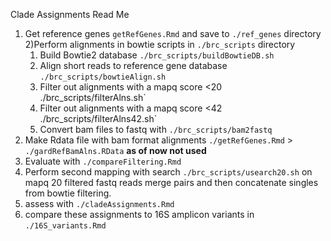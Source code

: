 Clade Assignments Read Me

1) Get reference genes `getRefGenes.Rmd` and save to `./ref_genes` directory
2)Perform alignments in bowtie scripts in `./brc_scripts` directory
	1) Build Bowtie2 database `./brc_scripts/buildBowtieDB.sh`
	2) Align short reads to reference gene database `./brc_scripts/bowtieAlign.sh`
	3) Filter out alignments with a mapq score <20 ./brc_scripts/filterAlns.sh`
	4) Filter out alignments with a mapq score <42 ./brc_scripts/filterAlns42.sh`
	5) Convert bam files to fastq with `./brc_scripts/bam2fastq`	
3) Make Rdata file with bam format alignments `./getRefGenes.Rmd` > `./gardRefBamAlns.RData` **as of now not used**
4) Evaluate with `./compareFiltering.Rmd`
5) Perform second mapping with search `./brc_scripts/usearch20.sh` on mapq 20 filtered fastq reads
	merge pairs and then concatenate singles from bowtie filtering. 
6) assess with `./cladeAssignments.Rmd`
7) compare these assignments to 16S amplicon variants in `./16S_variants.Rmd`